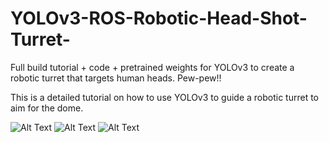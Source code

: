 # YOLOv3-ROS-Robotic-Head-Shot-Turret-
Full build tutorial + code + pretrained weights for YOLOv3 to create a robotic turret that targets human heads.  Pew-pew!!

This is a detailed tutorial on how to use YOLOv3 to guide a robotic turret to aim for the dome.


![Alt Text](https://github.com/WyattAutomation/YOLOv3-ROS-Robotic-Head-Shot-Turret-/blob/master/orbbec.gif?raw=true)
![Alt Text](https://github.com/WyattAutomation/YOLOv3-ROS-Robotic-Head-Shot-Turret-/blob/master/lasershot.gif?raw=true)
![Alt Text](https://github.com/WyattAutomation/YOLOv3-ROS-Robotic-Head-Shot-Turret-/blob/master/kinectshot.gif?raw=true)

